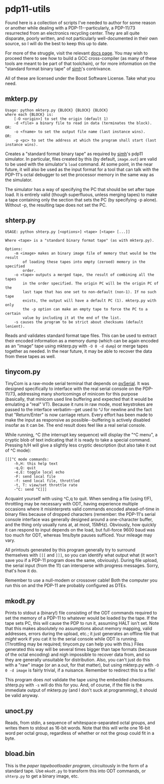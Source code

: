 # pdp11-utils

Found here is a collection of scripts I've needed to author for some reason or another while dealing with a PDP-11--particularly, a PDP-11/73 resurrected from an electronics recycling center. They are all quite disparate, poorly written, and not particularly well-documented in their own source, so I will do the best to keep this up to date.

For more of the struggle, visit the relevant [docs page](http://docs.cslabs.clarkson.edu/wiki/Developing_for_a_PDP-11). You may wish to proceed there to see how to build a GCC cross-compiler (as many of these tools are meant to be part of that toolchain), or for more information on the "standard format binary tape" of [simh](https://github.com/simh/simh/)'s contrivance.

All of these are licensed under the Boost Software License. Take what you need.

## mkterp.py

```
Usage: python mkterp.py {BLOCK} {BLOCK} {BLOCK}
where each {BLOCK} is:
	[-O <origin>] to set the origin (default 1)
	-d <file> a binary file to read in data (terminates the block).
OR:
	-o <fname> to set the output file name (last instance wins).
OR:
	-p <pc> to set the address at which the program shall start (last instance wins).
```

Creates a "standard format binary tape" as required by [simh](https://github.com/simh/simh/)'s pdp11 simulator. In particular, files created by this (by default, `image.out`) are valid to be used with the simulator's `load` command. At some point, in the near future, it will also be used as the input format for a tool that can talk with the PDP-11's octal debugger to set the processor memory in the same way as the simulator.

The simulator has a way of specifying the PC that should be set after tape load. It is entirely valid (though superfluous, unless merging tapes) to make a tape containing only the section that sets the PC (by specifying -p alone). Without -p, the resulting tape does not set the PC.

## shterp.py

```
USAGE: python shterp.py [<options>] <tape> [<tape> [...]]

Where <tape> is a "standard binary format tape" (as with mkterp.py).

Options:
    -m <image> makes an binary image file of memory that would be the result
        of loading these tapes into empty (zeroed) memory in the specified
        order.
    -o <tape> outputs a merged tape, the result of combining all the tapes
        in the order specified. The origin PC will be the origin PC of the
        last tape that has one set to non-default (non-1). If no such tape
        exists, the output will have a default PC (1). mkterp.py with only
        the -p option can make an empty tape to force the PC to a certain
        value by including it at the end of the list.
    -s causes the program to be strict about checksums (default lenient).
```

Reads and validates standard format tape files. This can be used to extract their encoded information as a memory dump (which can be again encoded as an "image" tape using mkterp.py with `-O 0 -d dump`) or merge tapes together as needed. In the near future, it may be able to recover the data from these tapes as well.

## tinycom.py

TinyCom is a raw-mode serial terminal that depends on [pySerial](http://pyserial.sourceforge.net/). It was designed specifically to interface with the real serial console on the PDP-11/73, addressing many shortcomings of minicom for this purpose (basically, that minicom used line buffering and expected that it would be emulating a "real" VT). Because it runs in raw mode, most keystrokes are passed to the interface verbatim--get used to ^J for newline and the fact that "Return/Enter" is now carriage return. Every effort has been made to make the input as responsive as possible--buffering is actively disabled insofar as it can be. The end result does feel like a real serial console.

While running, ^C (the interrupt key sequence) will display the "^C menu", a cryptic blob of text indicating that it is ready to take a special command. Pressing h/H will give a slightly less cryptic description (but also take it out of ^C mode):

```
[[[^C mode commands:
    -h,H: this help text
    -q,Q: quit
    -e,E: toggle local echo
    -F: send local file
    -f: send local file, throttled
    -t, T: view/set throttle rate
    -^C: send ^C]]]
```

Acquaint yourself with using ^C,q to quit. When sending a file (using f/F), throttling may be necessary with ODT, having experience multiple occasions where it misinterprets valid commands encoded ahead-of-time in binary files because of dropped characters (remember: the PDP-11's serial console interface was generally designed around a one-character buffer, and the thing only usually runs at, at most, 15MHz). Obviously, how quickly it can respond to input depends on the load, but full-force 9600 baud was too much for ODT, whereas 1ms/byte pauses sufficed. Your mileage may vary.

All printouts generated by this program generally try to surround themselves with `[[[` and `]]]`, so you can identify what output what (it won't save you if a PDP-11 program does the same, obviously). During file upload, the serial input (from the 11) can intersperse with progress messages. Sorry, that's how it do.

Remember to use a null-modem or crossover cable! Both the computer you run this on and the PDP-11 are probably configured as DTEs.

## mkodt.py

Prints to stdout a (binary!) file consisting of the ODT commands required to set the memory of a PDP-11 to whatever would be loaded by the tape. If the tape sets PC, this will cause the PDP to run it, assuming HALT isn't set. Note that this makes absolutely no assumptions about memory mapping, valid addresses, errors during the upload, etc.; it just generates an offline file that *might* work if you cat it to the serial console while ODT is running. (Throttling may be required; tinycom.py can help you with this.) Files generated this way will be several times bigger than tape formats (because of the octal encoding) and nigh impossible to recover data from, and so they are generally unsuitable for distribution. Also, you can't just do this with a "raw" image (or an a.out, for that matter), but using mkterp.py with `-O 0 -d image` is fairly trivial, if a nuisance. Remember to redirect this to a file!

This program does *not* validate the tape using the embedded checksums. shterp.py with `-s` will do this for you. And, of course, if the file is the immediate output of mkterp.py (and I don't suck at programming), it should be valid anyway.

## unoct.py

Reads, from stdin, a sequence of whitespace-separated octal groups, and writes them to stdout as 16-bit words. Note that this will write one 16-bit word per octal group, regardless of whether or not the group could fit in a byte.

## bload.bin

This is the *paper tapebootloader program*, circuitously in the form of a standard tape. Use `mkodt.py` to transform this into ODT commands, or `shterp.py` to get a binary image, etc.
